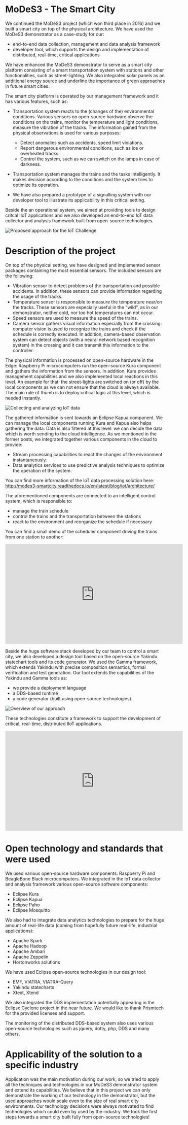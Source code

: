 # MoDeS3 - The Smart City

We continued the MoDeS3 project (which won third place in 2016) and we built a smart city on top of the physical architecture.
We have used the MoDeS3 demonstrator as a case-study for our:

- end-to-end data collection, management and data analysis framework
- developer tool, which supports the design and implementation of distributed, real-time, critical applications

We have enhanced the MoDeS3 demonstrator to serve as a smart city platform consisting of a smart transportation system with stations
and other functionalities, such as street-lighting.  We also integrated solar panels as an additional 
energy source and underline the importance of green approaches in future smart cities.

The smart city platform is operated by our management framework and it has various features, such as:

* Transportation system reacts to the (changes of the) environmental conditions. Various sensors on open-source hardware 
observe the conditions on the trains, monitor the temperature and light conditions, measure the vibration of the tracks. 
The information gained from the physical observations is used for various purposes: 
    * Detect anomalies such as accidents, speed limit violations.
    * Report dangerous environmental conditions, such as ice or overheated tracks.
    * Control the system, such as we can switch on the lamps in case of darkness.


* Transportation system manages the trains and the tasks intelligently. It makes decision according to the conditions and the system
tries to optimize its operation. 
* We have also prepared a prototype of a signalling system with our developer tool to illustrate its applicability in this critical setting.

Beside the an operational system, we aimed at providing tools to design critcal IIoT applications and we also developed an end-to-end IoT data collector and analysis framework
built from open-source technologies.

![Proposed approach for the IoT Challenge](smartcity_overview_figures.png)

#	Description of the project
On top of the physical setting, we have designed and implemented sensor packages containing the most essential sensors. The included sensors are the following:

* Vibration sensor to detect problems of the transportation and possible accidents. In addition, these sensors can provide information
regarding the usage of the tracks.
* Temperature sensor is responsible to measure the temperature near/on the tracks. These sensors are especially useful in the "wild", as in our demonstrator,
neither cold, nor too hot temperatures can not occur.
* Speed sensors are used to measure the speed of the trains. 
* Camera sensor gathers visual information especially from the crossing: computer vision is used to recognize the trains and 
check if the schedule is correctly executed. In addition, camera-based observation system can detect objects (with a neural network based recognition system) in the crossing 
and it can transmit this information to the controller.

The physical information is processed on open-source hardware in the Edge: Raspberry Pi microcomputers run the open-source Kura
component and gathers the information from the sensors. In addition, Kura provides management capabilities and we also implemented local reactions in this level.
An example for that: the street-lights are switched on (or off) by the local components as we can not ensure that the cloud is always available.
The main rule of thumb is to deploy critical logic at this level, which is needed instantly.

![Collecting and analyzing IoT data](blog/iot/technologies.png)

The gathered information is sent towards an Eclipse Kapua component. We can manage the local components running Kura and Kapua also helps 
gathering the data. Data is also filtered at this level: we can decide the data which is worth sending to the cloud intelligence.
As we mentioned in the former posts, we integrated together various components in the cloud to provide:

 * Stream processing capabilities to react the changes of the environment instantaneously.
 * Data analytics services to use predictive analysis techniques to optimize the operation of the system.

You can find more information of the IoT data processing solution here:
<http://modes3-smartcity.readthedocs.io/en/latest/blog/iot/architecture/>

The aforementioned components are connected to an intelligent control system, which is responsible to:

* manage the train schedule
* control the trains and the transportation between the stations
* react to the environment and reorganize the schedule if necessary

You can find a small demo of the scheduler component driving the trains from one station to another: 
<div style="text-align:center"><iframe width="560" height="315" src="https://www.youtube.com/embed/PqeAt9e4j5s" frameborder="0" allow="autoplay; encrypted-media" allowfullscreen></iframe></div>


Beside the huge software stack developed by our team to control a smart city, we also developed a design tool
based on the open-source Yakindu statechart tools and its code generator. We used the Gamma framework, which extends Yakindu
with precise composition semantics, formal verification and test generation. Our tool extends the capabilities of the Yakindu and Gamma tools as:

 * we provide a deployment language
 * a DDS-based runtime
 * a code generator (built using open-source technologies).

![Overview of our approach](blog/codegen/overview_of_the_approach.png)

These technologies constitute a framework to support the development of critical, real-time, distributed IIoT applications.

<div style="text-align:center"><iframe width="560" height="315" src="https://www.youtube.com/embed/a5AO5XbRryw" frameborder="0" allow="autoplay; encrypted-media" allowfullscreen></iframe></div>


#	Open technology and standards that were used
We used various open-source hardware components: Raspberry Pi and BeagleBone Black microcomputers.
We integrated in the IoT data collector and analysis framework various open-source software components:

 * Eclipse Kura
 * Eclipse Kapua
 * Eclipse Paho
 * Eclipse Mosquitto

We also had to integrate data analytics technologies to prepare for the huge amount of real-life data (coming from hopefully future 
real-life, industrial applications):

* Apache Spark
* Apache Hadoop
* Apache Ambari
* Apache Zeppelin
* Hortonworks solutions

We have used Eclipse open-source technologies in our design tool:

* EMF, VIATRA, VIATRA-Query
* Yakindu statecharts
* Xtext, Xtend

We also integrated the DDS implementation potentially appearing in the Eclipse Cyclone project in the near future. We would like to 
thank Prismtech for the provided licenses and support.

The monitoring of the distributed DDS-based system also uses various open-source technologies such as jquery, dotty, php, DDS and many others.

#	Applicability of the solution to a specific industry
Application was the main motivation during our work, so we tried to apply all the techniques and technologies 
in our MoDeS3 demonstrator system and extend its capabilities. We believe that in this project we can only demonstrate the working of our technology
in the demonstrator, but the used approaches would scale even to the size of real smart city environments. 
Our technology decisions were always motivated to find technologies which could even by used by the industry.
We took the first steps towards a smart city built fully from open-source technologies!
